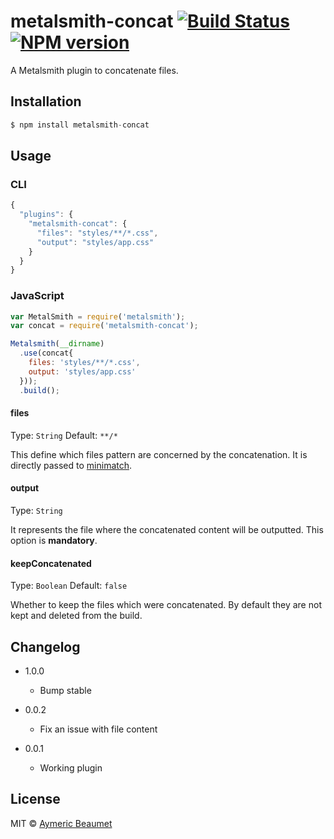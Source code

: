 # metalsmith-concat [![Build Status](https://travis-ci.org/aymericbeaumet/metalsmith-concat.svg?branch=master)](https://travis-ci.org/aymericbeaumet/metalsmith-concat) [![NPM version](https://badge.fury.io/js/metalsmith-concat.svg)](http://badge.fury.io/js/metalsmith-concat)

A Metalsmith plugin to concatenate files.

## Installation

```javascript
$ npm install metalsmith-concat
```

## Usage

### CLI

```javascript
{
  "plugins": {
    "metalsmith-concat": {
      "files": "styles/**/*.css",
      "output": "styles/app.css"
    }
  }
}
```

### JavaScript

```javascript
var MetalSmith = require('metalsmith');
var concat = require('metalsmith-concat');

Metalsmith(__dirname)
  .use(concat{
    files: 'styles/**/*.css',
    output: 'styles/app.css'
  }));
  .build();
```

#### files
Type: `String`
Default: `**/*`

This define which files pattern are concerned by the concatenation. It is
directly passed to [minimatch](https://github.com/isaacs/minimatch).

#### output
Type: `String`

It represents the file where the concatenated content will be outputted. This
option is **mandatory**.

#### keepConcatenated
Type: `Boolean` Default: `false`

Whether to keep the files which were concatenated. By default they are not kept
and deleted from the build.

## Changelog

* 1.0.0
  * Bump stable

* 0.0.2
  * Fix an issue with file content

* 0.0.1
  * Working plugin

## License

MIT © [Aymeric Beaumet](http://beaumet.me)
